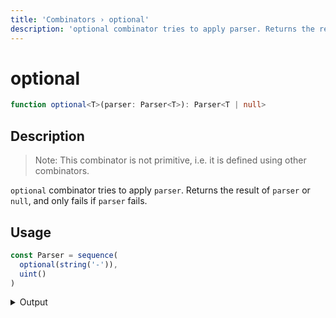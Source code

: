 ```yaml
---
title: 'Сombinators › optional'
description: 'optional combinator tries to apply parser. Returns the result of parser or null, and only fails if parser fails.'
---
```


# optional

```typescript {{ withLineNumbers: false }}
function optional<T>(parser: Parser<T>): Parser<T | null>
```

## Description

> Note: This combinator is not primitive, i.e. it is defined using other combinators.

`optional` combinator tries to apply `parser`. Returns the result of `parser` or `null`, and only fails if `parser` fails.

## Usage

```typescript
const Parser = sequence(
  optional(string('-')),
  uint()
)
```

<details>
  <summary>Output</summary>

  ### Success

  ```typescript
  run(Parser).with('-2')

  {
    kind: 'success',
    state: { text: '-2', index: 2 },
    value: ['-', 2]
  }
  ```

  ### Failure

  ```typescript
  run(Parser).with('~2')

  {
    kind: 'failure',
    state: { text: '~2', index: 0 },
    expected: 'unsigned integer'
  }
  ```
</details>
